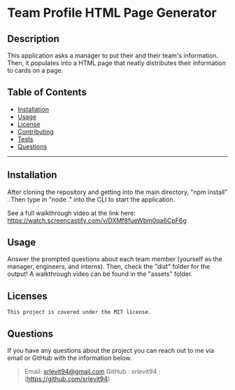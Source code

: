 # Team Profile HTML Page Generator  
  ## Description
  This application asks a manager to put their and their team's information. Then, it populates into a HTML page that neatly distributes their information to cards on a page. 

  ## Table of Contents
  * [Installation](#Installation)
  * [Usage](#Usage)
  * [License](#license)
  * [Contributing](#Contributing)
  * [Tests](#Tests)
  * [Questions](#Questions)
  ***

  ## Installation
  After cloning the repository and getting into the main directory, "npm install" . Then type in "node ." into the CLI to start the application.

  See a full walkthrough video at the link here: https://watch.screencastify.com/v/DXMf8fueWbm0qa6CpF6g

  ## Usage
  Answer the prompted questions about each team member (yourself as the manager, engineers, and interns). Then, check the "dist" folder for the output! A walkthrough video can be found in the "assets" folder. 

  ## Licenses
    This project is covered under the MIT license.
  
  ## Questions
  If you have any questions about the project you can reach out to me via email or GitHub with the information below. 
  >Email: srlevit94@gmail.com 
  >GitHub : srlevit94 : (https://github.com/srlevit94)
